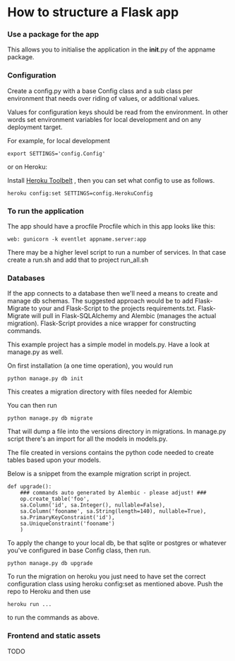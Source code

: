 How to structure a Flask app
=================

### Use a package for the app

This allows you to initialise the application in the __init__.py  of the appname package.

### Configuration

Create a config.py with a base Config class  and a sub class per environment that  needs over riding of values, or additional values.

Values for configuration keys should be read from the environment. In other words set environment variables for local development and on any deployment target.

For example, for local development

```
export SETTINGS='config.Config'
```

or on Heroku:

Install [Heroku Toolbelt](https://toolbelt.heroku.com/) , then you can set what config to use as follows.

```
heroku config:set SETTINGS=config.HerokuConfig
```


### To run the application

The app should have a procfile Procfile which in this app looks like this:

```
web: gunicorn -k eventlet appname.server:app
```

There may be a higher level script to run a number of services. In that case create a run.sh and add that to project run_all.sh

### Databases

If the app connects to a database then we'll need a means to create and manage db schemas. The suggested approach would be to add Flask-Migrate to your and Flask-Script to the projects requirements.txt. Flask-Migrate will pull in Flask-SQLAlchemy and Alembic (manages the actual migration). Flask-Script provides a nice wrapper for constructing commands.

This example project has a simple model in models.py.  Have a look at manage.py as well.

On first installation (a one time operation), you would run

```
python manage.py db init
```

This creates a migration directory with files needed for Alembic

You can then run

```
python manage.py db migrate
```

That will dump a file into the versions directory in migrations. In manage.py script there's an import for all the models in models.py.

The file created in versions contains the python code needed to create tables based upon your models.

Below is a snippet from the example migration script in project.

```
def upgrade():
    ### commands auto generated by Alembic - please adjust! ###
    op.create_table('foo',
    sa.Column('id', sa.Integer(), nullable=False),
    sa.Column('fooname', sa.String(length=140), nullable=True),
    sa.PrimaryKeyConstraint('id'),
    sa.UniqueConstraint('fooname')
    )
```

To apply the change to your local db, be that sqlite or postgres or whatever you've configured in base Config class, then run.

```
python manage.py db upgrade
```

To run the migration on heroku you just need to have set the correct configuration class using heroku config:set as mentioned above. Push the repo to Heroku
and then use

```
heroku run ...
```

to run the commands as above.


### Frontend and static assets

TODO
